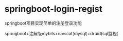# springboot-login-regist
springboot项目实现简单的注册登录功能

springboot+注解版mybits+navicat(mysql)+druid(sql监视）
